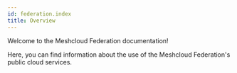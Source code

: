 ```yaml
---
id: federation.index
title: Overview
---
```


Welcome to the Meshcloud Federation documentation!

Here, you can find information about the use of the Meshcloud Federation's public cloud services.
